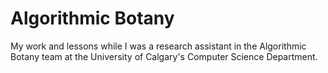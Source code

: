 # Algorithmic Botany

My work and lessons while I was a research assistant in the Algorithmic Botany team at the University of Calgary's Computer Science Department.
